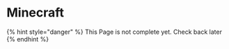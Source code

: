 # Minecraft

{% hint style="danger" %}
This Page is not complete yet. Check back later
{% endhint %}

<figure><img src="https://github.com/user-attachments/assets/e187500e-680e-4b6a-a766-3f342c175b2c" alt=""><figcaption></figcaption></figure>
